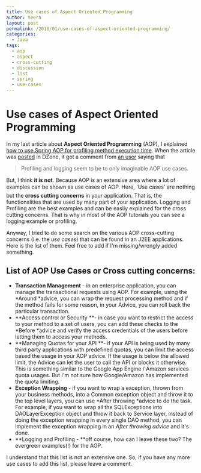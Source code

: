 ```yaml
---
title: Use cases of Aspect Oriented Programming
author: Veera
layout: post
permalink: /2010/01/use-cases-of-aspect-oriented-programming/
categories:
  - Java
tags:
  - aop
  - aspect
  - cross-cutting
  - discussion
  - list
  - spring
  - use-cases
---
```

# Use cases of Aspect Oriented Programming

In my last article about **Aspect Oriented Programming** (AOP), I explained [how to use Spring AOP for profiling method execution time][1]. When the article was [posted][2] in DZone, it got a comment from [an user][3] saying that

 [1]: http://veerasundar.com/blog/2010/01/spring-aop-example-profiling-method-execution-time-tutorial/ "Spring AOP Example: Profiling method execution time tutorial"
 [2]: http://www.dzone.com/links/spring_aop_example_profiling_method_execution_tim.html
 [3]: http://www.dzone.com/links/users/profile/388907.html

> Profiling and logging seem to be to only imaginable AOP use cases.

But, I think **it is not**. Because AOP is an extensive area where a lot of examples can be shown as use cases of AOP. Here, 'Use cases' are nothing but the **cross cutting concerns** in your application. That is, the functionalities that are used by many part of your application. Logging and Profiling are the best examples and can be easily explained for the cross cutting concerns. That is why in most of the AOP tutorials you can see a logging example or profiling.

Anyway, I tried to do some search on the various AOP cross-cutting concerns (i.e. the *use cases*) that can be found in an J2EE applications. Here is the list of them. Feel free to add if I'm missing/wrongly added something.

## List of AOP Use Cases or Cross cutting concerns:

*   **Transaction Management** - in an enterprise application, you can manage the transactional requests using AOP. For example, using the *Around *advice, you can wrap the request processing method and if the method fails for some reason, in your Advice, you can roll back the particular transaction.
*   **Access control or Security **- in case you want to restrict the access to your method to a set of users, you can add these checks to the *Before *advice and verify the access credentials of the users before letting them to access your methods.
*   **Managing Quotas for your API **- if your API is being used by many third party applications with predefined quotas, you can limit the access based the usage in your AOP advice. If the usage is below the allowed limit, the Advice can let the user to call the API or blocks it otherwise. This is something similar to the Google App Engine / Amazon services quota usages. But I'm not sure how Google/Amazon has implemented the quota limiting.
*   **Exception Wrapping** - if you want to wrap a exception, thrown from your business methods, into a Common exception object and throw it to the top level layers, you can use *After throwing *advice to do the task. For example, if you want to wrap all the SQLExceptions into DAOLayerException object and throw it back to Service layer, instead of doing the exception wrapping in every single DAO method, you can implement the exception wrapping in an *After throwing advice* and it's done.
*   **Logging and Profiling - **off course, how can I leave these two? The evergreen examples(!) for the AOP.

I understand that this list is not an extensive one. So, if you have any more use cases to add this list, please leave a comment.